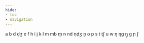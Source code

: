 ```yaml
---
hide:
- toc
- navigation
---
```

a
b
d
d̠ʒ
e
f
h
i
j
k
l
m
mb
m̥
n
nd
n̠d̠ʒ
n̥
o
p
s
t
t̠ʃ
u
w
ŋ
ŋɡ
ŋ̥
ɡ
ɲ
ʃ
